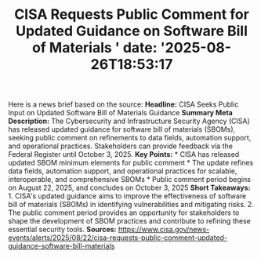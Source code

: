 ﻿---
title: "CISA Requests Public Comment for Updated Guidance on Software Bill of Materials '
date: '2025-08-26T18:53:17"
category: "Markets"
summary: ""
slug: "cisa requests public comment for updated guidance on softwar"
source_urls:
  - "https://www.cisa.gov/news-events/alerts/2025/08/22/cisa-requests-public-comment-updated-guidance-software-bill-materials"
seo:
  title: "CISA Requests Public Comment for Updated Guidance on Software Bill of Materials  | Hash n Hedge'
  description: '"
  keywords: ["news", "markets", "brief"]
---
Here is a news brief based on the source:  **Headline:** CISA Seeks Public Input on Updated Software Bill of Materials Guidance  **Summary Meta Description:** The Cybersecurity and Infrastructure Security Agency (CISA) has released updated guidance for software bill of materials (SBOMs), seeking public comment on refinements to data fields, automation support, and operational practices. Stakeholders can provide feedback via the Federal Register until October 3, 2025.  **Key Points:**  * CISA has released updated SBOM minimum elements for public comment * The update refines data fields, automation support, and operational practices for scalable, interoperable, and comprehensive SBOMs * Public comment period begins on August 22, 2025, and concludes on October 3, 2025  **Short Takeaways:**  1. CISA's updated guidance aims to improve the effectiveness of software bill of materials (SBOMs) in identifying vulnerabilities and mitigating risks. 2. The public comment period provides an opportunity for stakeholders to shape the development of SBOM practices and contribute to refining these essential security tools.  **Sources:** https://www.cisa.gov/news-events/alerts/2025/08/22/cisa-requests-public-comment-updated-guidance-software-bill-materials 
